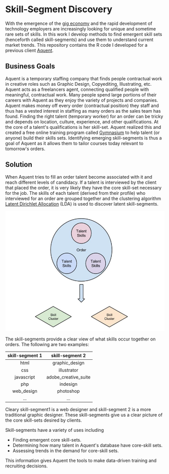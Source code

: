 # Skill-Segment Discovery
With the emergence of the [gig economy](http://www.economist.com/news/finance-and-economics/21693261-new-report-reveals-scale-and-purpose-app-based-earnings-smooth-operators) and the rapid development of technology employers are increasingly looking for unique and sometime rare sets of skills. In this work I develop methods to find emergent skill sets (henceforth called skill-segments) and use them to understand current market trends. This repository contains the R code I developed for a previous client [Aquent](https://aquent.com/).

## Business Goals
Aquent is a temporary staffing company that finds people contractual work in creative roles such as Graphic Design, Copyediting, Illustrating, etc. Aquent acts as a freelancers agent, connecting qualified people with meaningful, contractual work. Many people spend large portions of their careers with Aquent as they enjoy the variety of projects and companies. 
Aquent makes money off every order (contractual position) they staff and thus has a vested interest in staffing as many orders as the sales team has found. Finding the right talent (temporary worker) for an order can be tricky and depends on location, culture, experience, and other qualifications. 
At the core of a talent's qualifications is her skill-set. Aquent realized this and created a free online training program called [Gymnasium](https://thegymnasium.com/) to help talent (or anyone) build their skills sets. Identifying emerging skill-segments is thus a goal of Aquent as it allows them to tailor courses today relevant to tomorrow's orders.

## Solution
When Aquent tries to fill an order talent become associated with it and reach different levels of candidacy. If a talent is interviewed by the client that placed the order, it is very likely they have the core skill-set necessary for the job. The skills of each talent (derived from their profile) who interviewed for an order are grouped together and the clustering algorithm [Latent Dirichlet Allocation](https://en.wikipedia.org/wiki/Latent_Dirichlet_allocation) (LDA) is used to discover latent skill-segments.

![Clustering Skills](https://github.com/cfusting/cfusting.github.io/blob/master/img/portfolio/skillsegments-free.jpg)

The skill-segments provide a clear view of what skills occur together on orders. The following are two examples:

|skill-segment 1|skill-segment 2|
|:-------------:|:-------------:|
|html           |graphic_design |
|css            |illustrator    |
|javascript     |adobe_creative_suite|
|php            |indesign       |
|web_design     |photoshop      |
|...            |...            |

Cleary skill-segment1 is a web designer and skill-segment 2 is a more traditional graphic designer. These skill-segments give us a clear picture of the core skill-sets desired by clients.

Skill-segments have a variety of uses including
* Finding emergent core skill-sets.
* Determining how many talent in Aquent's database have core-skill sets.
* Assessing trends in the demand for core-skill sets.

This information gives Aquent the tools to make data-driven training and recruiting decisions.
